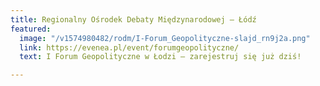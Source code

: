 ```yaml
---
title: Regionalny Ośrodek Debaty Międzynarodowej – Łódź
featured:
  image: "/v1574980482/rodm/I-Forum_Geopolityczne-slajd_rn9j2a.png"
  link: https://evenea.pl/event/forumgeopolityczne/
  text: I Forum Geopolityczne w Łodzi – zarejestruj się już dziś!

---
```

